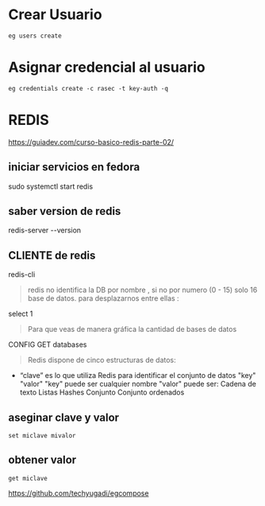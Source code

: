 # Crear Usuario
`eg users create`
# Asignar credencial al usuario
`eg credentials create -c rasec -t key-auth -q`

# REDIS
https://guiadev.com/curso-basico-redis-parte-02/

## iniciar servicios en fedora
sudo systemctl start redis

## saber version de redis

redis-server --version

## CLIENTE de redis
redis-cli
> redis no identifica la DB por nombre , si no por numero (0 - 15) solo 16 base de datos. para desplazarnos entre ellas :

select 1

> Para que veas de manera gráfica la cantidad de bases de datos

CONFIG GET databases

> Redis dispone de cinco estructuras de datos:
- “clave” es lo que utiliza Redis para identificar el conjunto de datos
    "key" "valor"
"key" puede ser cualquier  nombre
"valor" puede ser: 
Cadena de texto
Listas
Hashes
Conjunto
Conjunto ordenados

## aseginar clave y valor
`set miclave mivalor`
## obtener valor
`get miclave`

https://github.com/techyugadi/egcompose

